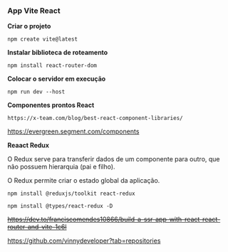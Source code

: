 ### App Vite React ###

**Criar o projeto**
```
npm create vite@latest
```

**Instalar biblioteca de roteamento**
```
npm install react-router-dom
```
**Colocar o servidor em execução**
```
npm run dev --host
```

**Componentes prontos React**
```
https://x-team.com/blog/best-react-component-libraries/
```

https://evergreen.segment.com/components

**Reaact Redux**
<p> O Redux serve para transferir dados de um componente para outro, que não possuem hierarquia (pai e filho).</p>
<p> O Redux permite criar o estado global da aplicação.</p>

```
npm install @reduxjs/toolkit react-redux
```
```
npm install @types/react-redux -D
```

~~https://dev.to/franciscomendes10866/build-a-ssr-app-with-react-react-router-and-vite-1c6l~~

https://github.com/vinnydeveloper?tab=repositories